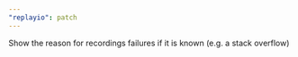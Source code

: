 ```yaml
---
"replayio": patch
---
```


Show the reason for recordings failures if it is known (e.g. a stack overflow)
